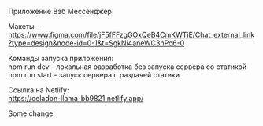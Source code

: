 Приложение  Вэб Мессенджер  

Макеты - https://www.figma.com/file/jF5fFFzgGOxQeB4CmKWTiE/Chat_external_link?type=design&node-id=0-1&t=SgkNi4aneWC3nPc6-0  

Команды запуска приложения:  
    npm run dev - локальная разработка без запуска сервера со статикой  
    npm run start - запуск сервера с раздачей статики  

Ссылка на  Netlify:  
https://celadon-llama-bb9821.netlify.app/

Some change

